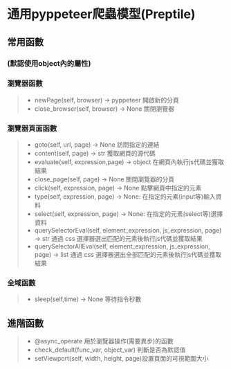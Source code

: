 # 通用pyppeteer爬蟲模型(Preptile)

## 常用函數

### (默認使用object內的屬性)

### 瀏覽器函數

> * newPage(self, browser) -> pyppeteer 開啟新的分頁
>* close_browser(self, browser) -> None 關閉瀏覽器

### 瀏覽器頁面函數

> * goto(self, url, page) -> None 訪問指定的連結
>* content(self, page) -> str 獲取網頁的源代碼
>* evaluate(self, expression,page) -> object 在網頁內執行js代碼並獲取結果
>* close_page(self, page) -> None 關閉瀏覽器的分頁
>* click(self, expression, page) -> None 點擊網頁中指定的元素
>* type(self, expression, page) -> None: 在指定的元素(input等)輸入資料
>* select(self, expression, page) -> None: 在指定的元素(select等)選擇資料
>* querySelectorEval(self, element_expression, js_expression, page) -> str 通過 css 選擇器選出匹配的元素後執行js代碼並獲取結果
>* querySelectorAllEval(self, element_expression, js_expression, page) -> list 通過 css 選擇器選出全部匹配的元素後執行js代碼並獲取結果

### 全域函數

> * sleep(self,time) -> None 等待指令秒數

## 進階函數

> * @async_operate 用於瀏覽器操作(需要異步)的函數
>* check_default(func_var, object_var)  判斷是否為默認值
>* setViewport(self, width, height, page)設置頁面的可視範圍大小